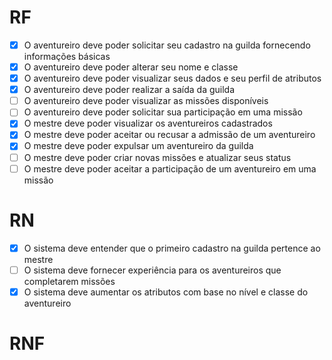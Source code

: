# RF

- [x] O aventureiro deve poder solicitar seu cadastro na guilda fornecendo informações básicas
- [x] O aventureiro deve poder alterar seu nome e classe
- [x] O aventureiro deve poder visualizar seus dados e seu perfil de atributos
- [x] O aventureiro deve poder realizar a saída da guilda
- [ ] O aventureiro deve poder visualizar as missões disponíveis
- [ ] O aventureiro deve poder solicitar sua participação em uma missão
- [x] O mestre deve poder visualizar os aventureiros cadastrados
- [x] O mestre deve poder aceitar ou recusar a admissão de um aventureiro
- [x] O mestre deve poder expulsar um aventureiro da guilda
- [ ] O mestre deve poder criar novas missões e atualizar seus status
- [ ] O mestre deve poder aceitar a participação de um aventureiro em uma missão

# RN

- [x] O sistema deve entender que o primeiro cadastro na guilda pertence ao mestre
- [ ] O sistema deve fornecer experiência para os aventureiros que completarem missões
- [x] O sistema deve aumentar os atributos com base no nível e classe do aventureiro

# RNF
